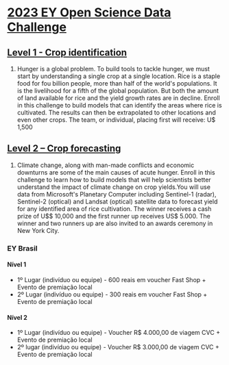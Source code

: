 # [2023 EY Open Science Data Challenge](https://www.ey.com/pt_br/open-science-challenge)

## [Level 1 - Crop identification](https://challenge.ey.com/challenges/level-1-crop-identification-ey)

1. Hunger is a global problem. To build tools to tackle hunger, we must start by understanding a single crop at a single location. Rice is a staple food for fou billion people, more than half of the world's populations. It is the livelihood for a fifth of the global population. But both the amount of land available for rice and the yield growth rates are in decline. Enroll in this challenge to build models that can identify the areas where rice is cultivated. The results can then be extrapolated to other locations and even other crops. The team, or individual, placing first will receive: U$ 1,500


## [Level 2 – Crop forecasting](https://challenge.ey.com/challenges/level-2-crop-forecasting-ey)

1. Climate change, along with man-made conflicts and economic downturns are some of the main causes of acute hunger. Enroll in this challenge to learn how to build models that will help scientists better understand the impact of climate change on crop yields.You will use data from Microsoft's Planetary Computer including Sentinel-1 (radar), Sentinel-2 (optical) and Landsat (optical) satellite data to forecast yield for any identified area of rice cultivation. The winner receives a cash prize of U$$ 10,000 and the first runner up receives US$ 5.000. The winner and two runners up are also invited to an awards ceremony in New York City.

### EY Brasil
#### Nível 1
- 1º Lugar (indivíduo ou equipe) - 600 reais em voucher Fast Shop + Evento de premiação local
- 2º Lugar (indivíduo ou equipe) - 300 reais em voucher Fast Shop + Evento de premiação local

#### Nível 2
- 1º Lugar (indivíduo ou equipe) - Voucher R$ 4.000,00 de viagem CVC + Evento de premiação local
- 2º lugar (indivíduo ou equipe) - Voucher R$ 3.000,00 de viagem CVC + Evento de premiação local